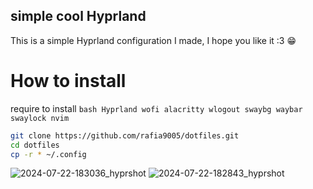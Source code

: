 ## simple cool Hyprland

This is a simple Hyprland configuration I made, I hope you like it :3 😁

# How to install

require to install ```bash Hyprland wofi alacritty wlogout swaybg waybar swaylock nvim```

```bash
git clone https://github.com/rafia9005/dotfiles.git
cd dotfiles
cp -r * ~/.config
```

![2024-07-22-183036_hyprshot](https://github.com/user-attachments/assets/49dd21e5-2a49-4a8b-8377-532c42bf4c5d)
![2024-07-22-182843_hyprshot](https://github.com/user-attachments/assets/d11a653b-9a89-47e8-a785-f8c4dde8599b)
